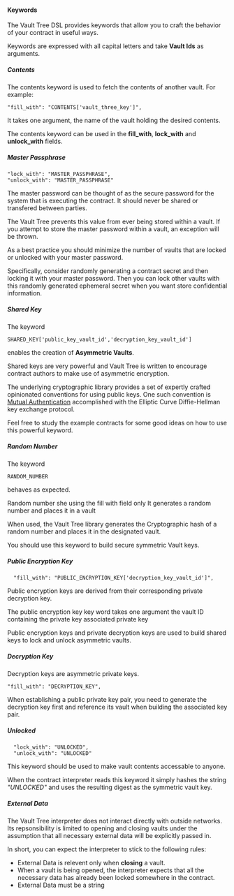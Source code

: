 #### Keywords

The Vault Tree DSL provides keywords that allow you to craft the behavior of your contract in useful ways.

Keywords are expressed with all capital letters and take **Vault Ids** as arguments.

##### Contents 

The contents keyword is used to fetch the contents of another vault. For
example: 

```
"fill_with": "CONTENTS['vault_three_key']",
```

It takes one argument, the name of the vault holding the desired contents.

The contents keyword can be used in the **fill_with**, **lock_with** and **unlock_with** fields.

##### Master Passphrase 


```
"lock_with": "MASTER_PASSPHRASE",
"unlock_with": "MASTER_PASSPHRASE"
```

The master password can be thought of as the secure password for the system that is executing the contract. It should never be shared or transfered between parties.

The Vault Tree prevents this value from ever being stored within a vault. If you attempt to store the master password within a vault, an exception will be thrown.

As a best practice you should minimize the number of vaults that are locked or unlocked with your master password.

Specifically, consider randomly generating a contract secret and then locking it
with your master password. Then you can lock other vaults with this randomly generated ephemeral secret
when you want store confidential information.

##### Shared Key

The keyword

```
SHARED_KEY['public_key_vault_id','decryption_key_vault_id']
```

enables the creation of **Asymmetric Vaults**.


Shared keys are very powerful and Vault Tree is written to encourage contract authors to make use of asymmetric encryption.

The underlying cryptographic library provides a set of expertly crafted opinionated conventions for using public keys. One such convention is [Mutual Authentication](http://en.wikipedia.org/wiki/Mutual_authentication) accomplished with the Elliptic Curve Diffie-Hellman key exchange protocol.

Feel free to study the example contracts for some good ideas on how to use this powerful keyword.

##### Random Number

The keyword 

```
RANDOM_NUMBER
```

behaves as expected. 

Random number she using the fill with field only
It generates a random number and places it in a vault

When used, the Vault Tree library generates the Cryptographic hash of a random number and places it in the designated vault.

You should use this keyword to build secure symmetric Vault keys.

##### Public Encryption Key

```
  "fill_with": "PUBLIC_ENCRYPTION_KEY['decryption_key_vault_id']",
```

Public encryption keys are derived from their corresponding private decryption key.

The public encryption key key word takes one argument the vault ID containing the private key associated private key

Public encryption keys and private decryption keys are used to build shared keys
to lock and unlock asymmetric vaults.

##### Decryption Key

Decryption keys are asymmetric private keys.

```
"fill_with": "DECRYPTION_KEY",
```

When establishing a public private key pair, you need to generate the decryption key first and reference its vault when building the associated key pair.

##### Unlocked

```
  "lock_with": "UNLOCKED",
  "unlock_with": "UNLOCKED"
```

This keyword should be used to make vault contents accessable to anyone.

When the contract interpreter reads this keyword it simply hashes the string _"UNLOCKED"_ and uses the resulting digest as the symmetric vault key.

##### External Data

The Vault Tree interpreter does not interact directly with outside networks. Its
repsonsibility is limited to opening and closing vaults under the assumption
that  all necessary external data will be explicitly passed in.

In short, you can expect the interpreter to stick to the following rules:

* External Data is relevent only when **closing** a vault.
* When a vault is being opened, the interpreter expects that all the necessary data has already been locked somewhere in the contract.
* External Data must be a string
